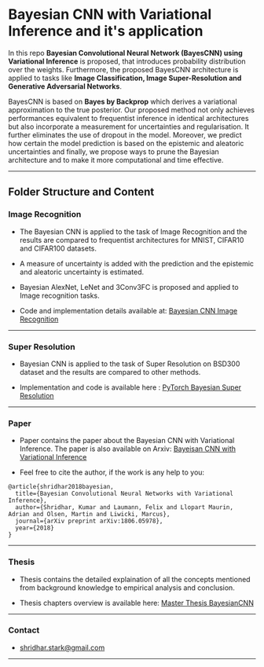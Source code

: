 # Bayesian CNN with Variational Inference and it's application

In this repo **Bayesian Convolutional Neural Network (BayesCNN) using Variational Inference** is proposed, that introduces probability distribution over the weights. Furthermore, the proposed BayesCNN architecture is applied to tasks like **Image Classification, Image Super-Resolution and Generative Adversarial Networks**.

BayesCNN is based on **Bayes by Backprop** which derives a variational approximation to the true posterior. 
Our proposed method not only achieves performances equivalent to frequentist inference in identical architectures but also incorporate a measurement for uncertainties and regularisation. It further eliminates the use of dropout in the model. Moreover, we predict how certain the model prediction is based on the epistemic and aleatoric uncertainties and finally, we propose ways to prune the Bayesian architecture and to make it more computational and time effective. 

---------------------------------------------------------------------------------------------------------

## Folder Structure and Content

### Image Recognition

*   The Bayesian CNN is applied to the task of Image Recognition and the results are compared to frequentist architectures for MNIST, CIFAR10 and CIFAR100 datasets. 

*   A measure of uncertainty is added with the prediction and the epistemic and aleatoric uncertainty is estimated.

*   Bayesian AlexNet, LeNet and 3Conv3FC is proposed and applied to Image recognition tasks. 

*   Code and implementation details available at: [Bayesian CNN Image Recognition](https://github.com/kumar-shridhar/PyTorch-BayesianCNN/tree/master/Image%20Recognition)

---------------------------------------------------------------------------------------------------------

### Super Resolution

*   Bayesian CNN is applied to the task of Super Resolution on BSD300 dataset and the results are compared to other methods.

*   Implementation and code is available here : [PyTorch Bayesian Super Resolution](https://github.com/kumar-shridhar/PyTorch-BayesianCNN/tree/master/Super%20Resolution) 

---------------------------------------------------------------------------------------------------------

### Paper

*   Paper contains the paper about the Bayesian CNN with Variational Inference. The paper is also available on Arxiv: [Bayeisan CNN with Variational Inference](https://arxiv.org/abs/1806.05978)

*   Feel free to cite the author, if the work is any help to you:

```
@article{shridhar2018bayesian,
  title={Bayesian Convolutional Neural Networks with Variational Inference},
  author={Shridhar, Kumar and Laumann, Felix and Llopart Maurin, Adrian and Olsen, Martin and Liwicki, Marcus},
  journal={arXiv preprint arXiv:1806.05978},
  year={2018}
}
```

---------------------------------------------------------------------------------------------------------

### Thesis

* Thesis contains the detailed explaination of all the concepts mentioned from background knowledge to empirical analysis and conclusion. 

* Thesis chapters overview is available here: [Master Thesis BayesianCNN](https://github.com/kumar-shridhar/Master-Thesis-BayesianCNN)

---------------------------------------------------------------------------------------------------------

### Contact

*   shridhar.stark@gmail.com

---------------------------------------------------------------------------------------------------------

